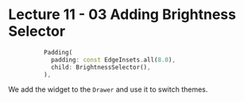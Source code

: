 
# Lecture 11 - 03 Adding Brightness Selector

```dart
          Padding(
            padding: const EdgeInsets.all(8.0),
            child: BrightnessSelector(),
          ),
```

We add the widget to the `Drawer` and use it to switch themes.

